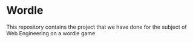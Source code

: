 # Wordle
This repository contains the project that we have done for the subject of Web Engineering on a wordle game
